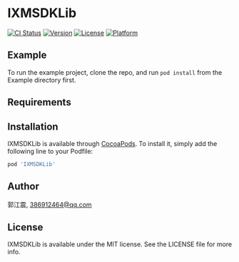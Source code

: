 # IXMSDKLib

[![CI Status](http://img.shields.io/travis/郭江震/IXMSDKLib.svg?style=flat)](https://travis-ci.org/郭江震/IXMSDKLib)
[![Version](https://img.shields.io/cocoapods/v/IXMSDKLib.svg?style=flat)](http://cocoapods.org/pods/IXMSDKLib)
[![License](https://img.shields.io/cocoapods/l/IXMSDKLib.svg?style=flat)](http://cocoapods.org/pods/IXMSDKLib)
[![Platform](https://img.shields.io/cocoapods/p/IXMSDKLib.svg?style=flat)](http://cocoapods.org/pods/IXMSDKLib)

## Example

To run the example project, clone the repo, and run `pod install` from the Example directory first.

## Requirements

## Installation

IXMSDKLib is available through [CocoaPods](http://cocoapods.org). To install
it, simply add the following line to your Podfile:

```ruby
pod 'IXMSDKLib'
```

## Author

郭江震, 386912464@qq.com

## License

IXMSDKLib is available under the MIT license. See the LICENSE file for more info.
